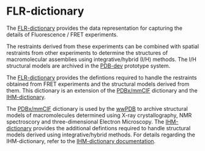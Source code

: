 
# FLR-dictionary

The [FLR-dictionary](flr-extension.dic) provides the data representation for
capturing the details of Fluorescence / FRET experiments. 

The restraints derived from these experiments can be combined with spatial restraints
from other experiments to determine the structures of macromolecular assemblies using 
integrative/hybrid (I/H) methods. The I/H structural models are archived 
in the [PDB-dev](https://pdb-dev.wwpdb.org) prototype system.

The [FLR-dictionary](flr-extension.dic) provides the defintions required to handle the restraints obtained from
FRET experiments and the structural models derived from them. This dictionary is an extension of the 
[PDBx/mmCIF](http://mmcif.wwpdb.org) dictionary and the [IHM-dictionary](https://github.com/ihmwg/IHM-dictionary).

The [PDBx/mmCIF](http://mmcif.wwpdb.org) dictionary is used by the [wwPDB](http://www.wwpdb.org) to
archive structural models of macromolecules determined using X-ray crystallography, NMR spectroscory
and three-dimensional Electron Microscopy.
The [IHM-dictionary](https://github.com/ihmwg/IHM-dictionary) provides the additional defintions 
required to handle structural models derived using integrative/hybrid methods.
For details regarding the IHM-dictionary, refer to the 
[IHM-dictionary documentation](https://github.com/ihmwg/IHM-dictionary/blob/master/dictionary_documentation/documentation.md).

